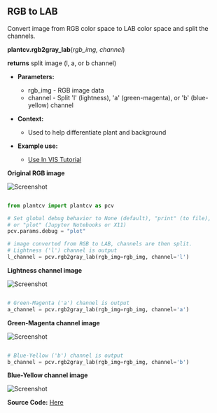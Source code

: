 ## RGB to LAB

Convert image from RGB color space to LAB color space and split the channels.

**plantcv.rgb2gray_lab**(*rgb_img, channel*)

**returns** split image (l, a, or b channel)

- **Parameters:**
    - rgb_img - RGB image data
    - channel - Split 'l' (lightness), 'a' (green-magenta), or 'b' (blue-yellow) channel
   
- **Context:**
    - Used to help differentiate plant and background
- **Example use:**
    - [Use In VIS Tutorial](https://plantcv.org/tutorials/simple-rgb-workflow)

**Original RGB image**

![Screenshot](img/documentation_images/rgb2lab/original_image.jpg)

```python

from plantcv import plantcv as pcv

# Set global debug behavior to None (default), "print" (to file), 
# or "plot" (Jupyter Notebooks or X11)
pcv.params.debug = "plot"

# image converted from RGB to LAB, channels are then split. 
# Lightness ('l') channel is output
l_channel = pcv.rgb2gray_lab(rgb_img=rgb_img, channel='l')

```

**Lightness channel image**

![Screenshot](img/documentation_images/rgb2lab/lab_lightness.jpg)

```python

# Green-Magenta ('a') channel is output
a_channel = pcv.rgb2gray_lab(rgb_img=rgb_img, channel='a')

```

**Green-Magenta channel image**

![Screenshot](img/documentation_images/rgb2lab/lab_green-magenta.jpg)
   
```python

# Blue-Yellow ('b') channel is output
b_channel = pcv.rgb2gray_lab(rgb_img=rgb_img, channel='b')

```

**Blue-Yellow channel image**

![Screenshot](img/documentation_images/rgb2lab/lab_blue-yellow.jpg)

**Source Code:** [Here](https://github.com/danforthcenter/plantcv/blob/main/plantcv/plantcv/rgb2gray_lab.py)
